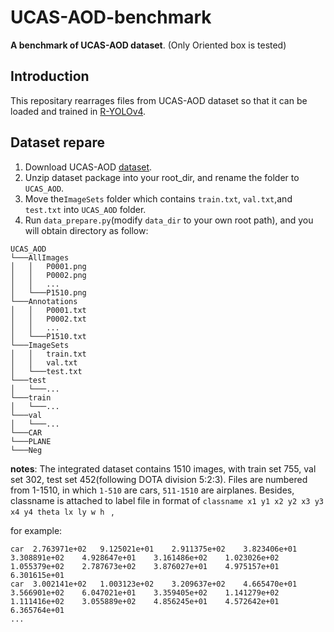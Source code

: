 # UCAS-AOD-benchmark
**A benchmark of UCAS-AOD dataset**. (Only Oriented box is tested)


## Introduction

This repositary rearrages files from UCAS-AOD dataset so that it can be loaded and trained in [R-YOLOv4](https://github.com/kunnnnethan/R-YOLOv4).

## Dataset repare

1. Download  UCAS-AOD [dataset](https://hyper.ai/datasets/5419).
2. Unzip dataset package into your root_dir, and rename the folder to `UCAS_AOD`.
3. Move the`ImageSets` folder which contains `train.txt`, `val.txt`,and `test.txt` into `UCAS_AOD` folder.
4. Run `data_prepare.py`(modify `data_dir` to your own root path), and you will obtain directory as follow:
```
UCAS_AOD
└───AllImages
│   │   P0001.png
│   │   P0002.png
│   │	...
│   └───P1510.png
└───Annotations
│   │   P0001.txt
│   │   P0002.txt
│   │	...
│   └───P1510.txt       
└───ImageSets 
│   │   train.txt
│   │   val.txt
│   └───test.txt  
└───test
│   └───...
└───train
│   └───...
└───val
│   └───...
└───CAR
└───PLANE
└───Neg
```

**notes**: The integrated dataset contains 1510 images, with train set 755, val set 302, test set 452(following DOTA division 5:2:3). Files are numbered from 1-1510, in which `1-510` are cars, `511-1510` are airplanes. Besides, classname is attached to label file in format of  `classname x1 y1 x2 y2 x3 y3 x4 y4 theta lx ly w h ` ,

for example:

```
car  2.763971e+02	9.125021e+01	2.911375e+02	3.823406e+01	3.308891e+02	4.928647e+01	3.161486e+02	1.023026e+02	1.055379e+02	2.787673e+02	3.876027e+01	4.975157e+01	6.301615e+01	
car  3.002141e+02	1.003123e+02	3.209637e+02	4.665470e+01	3.566901e+02	6.047021e+01	3.359405e+02	1.141279e+02	1.111416e+02	3.055889e+02	4.856245e+01	4.572642e+01	6.365764e+01	
...
```

